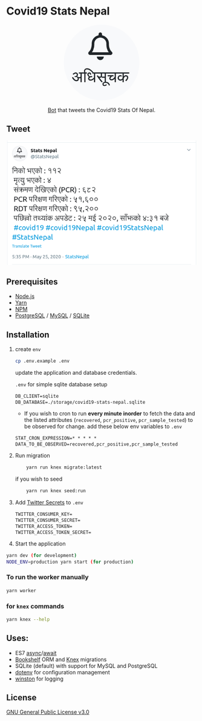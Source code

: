 # Covid19 Stats Nepal

<div align="center">
<img width="200" src="docs/logo.jpg" alt="अधिसुचक" style="border-radius:100%">
<p><a href="https://twitter.com/StatsNepal" target="_blank" rel="noopener">Bot</a> that tweets the Covid19 Stats Of Nepal.
</div>

## Tweet

![Tweet](docs/tweet.png)

## Prerequisites

- [Node.js](https://yarnpkg.com/en/docs/install)
- [Yarn](https://yarnpkg.com/en/docs/install)
- [NPM](https://docs.npmjs.com/getting-started/installing-node)
- [PostgreSQL](https://www.postgresql.org/download/) / [MySQL](https://www.mysql.com/downloads/) / [SQLite](https://www.sqlite.org/download.html)

## Installation

1. create `env`

   ```bash
   cp .env.example .env
   ```

   update the application and database credentials.

   `.env` for simple sqlite database setup

   ```
   DB_CLIENT=sqlite
   DB_DATABASE=./storage/covid19-stats-nepal.sqlite
   ```

   - If you wish to cron to run **every minute inorder** to fetch the data and the listed attributes (`recovered`, `pcr_positive`, `pcr_sample_tested`) to be observed for change. add these below env variables to `.env`

   ```
   STAT_CRON_EXPRESSION=* * * * *
   DATA_TO_BE_OBSERVED=recovered,pcr_positive,pcr_sample_tested
   ```

2. Run migration

   ```bash
       yarn run knex migrate:latest
   ```

   if you wish to seed

   ```bash
       yarn run knex seed:run
   ```

3. Add [Twitter Secrets]('https://developer.twitter.com/') to `.env`
   ```
   TWITTER_CONSUMER_KEY=
   TWITTER_CONSUMER_SECRET=
   TWITTER_ACCESS_TOKEN=
   TWITTER_ACCESS_TOKEN_SECRET=
   ```
4. Start the application

```bash
yarn dev (for development)
NODE_ENV=production yarn start (for production)
```

### To run the worker manually

```bash
yarn worker
```

### for `knex` commands

```bash
yarn knex --help
```

## Uses:

- ES7 [async](https://developer.mozilla.org/en-US/docs/Web/JavaScript/Reference/Statements/async_function)/[await](https://developer.mozilla.org/en-US/docs/Web/JavaScript/Reference/Operators/await)
- [Bookshelf](http://bookshelfjs.org/) ORM and [Knex](http://knexjs.org/) migrations
- SQLite (default) with support for MySQL and PostgreSQL
- [dotenv](https://www.npmjs.com/package/dotenv) for configuration management
- [winston](https://www.npmjs.com/package/winston) for logging

## License

[GNU General Public License v3.0](LICENSE)
